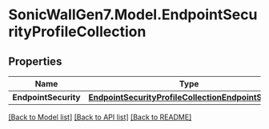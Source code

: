 # SonicWallGen7.Model.EndpointSecurityProfileCollection

## Properties

Name | Type | Description | Notes
------------ | ------------- | ------------- | -------------
**EndpointSecurity** | [**EndpointSecurityProfileCollectionEndpointSecurity**](EndpointSecurityProfileCollectionEndpointSecurity.md) |  | [optional] 

[[Back to Model list]](../README.md#documentation-for-models) [[Back to API list]](../README.md#documentation-for-api-endpoints) [[Back to README]](../README.md)

